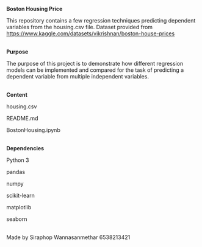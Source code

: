 **Boston Housing Price**

This repository contains a few regression techniques predicting dependent variables from the housing.csv file. Dataset provided from https://www.kaggle.com/datasets/vikrishnan/boston-house-prices
<br><br>

**Purpose**

The purpose of this project is to demonstrate how different regression models can be implemented and compared for the task of predicting a dependent variable from multiple independent variables.
<br><br>

**Content**

housing.csv

README.md

BostonHousing.ipynb
<br><br>

**Dependencies**

Python 3

pandas

numpy

scikit-learn

matplotlib

seaborn
<br><br>

Made by Siraphop Wannasanmethar 6538213421
